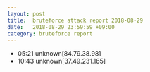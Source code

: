 ```yaml
---
layout: post
title:  bruteforce attack report 2018-08-29
date:   2018-08-29 23:59:59 +09:00
category: bruteforce report
---
```


* 05:21 unknown[84.79.38.98]
* 10:43 unknown[37.49.231.165]
